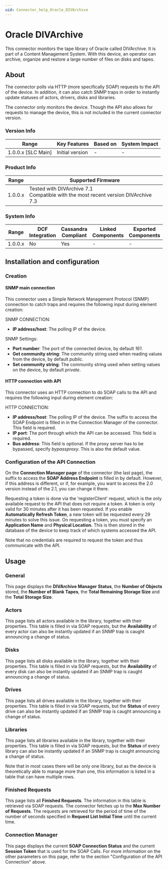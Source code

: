 ```yaml
---
uid: Connector_help_Oracle_DIVArchive
---
```


# Oracle DIVArchive

This connector monitors the tape library of Oracle called DIVArchive. It is part of a Content Management System. With this device, an operator can archive, organize and restore a large number of files on disks and tapes.

## About

The connector polls via HTTP (more specifically SOAP) requests to the API of the device. In addition, it can also catch SNMP traps in order to instantly update statuses of actors, drivers, disks and libraries.

The connector only monitors the device. Though the API also allows for requests to manage the device, this is not included in the current connector version.

### Version Info

| Range                | Key Features     | Based on     | System Impact     |
|----------------------|------------------|--------------|-------------------|
| 1.0.0.x [SLC Main]   | Initial version  | -            | -                 |

### Product Info

| Range     | Supported Firmware     |
|-----------|------------------------|
| 1.0.0.x   | Tested with DIVArchive 7.1 <br>Compatible with the most recent version DIVArchive 7.3 |

### System Info

| Range     | DCF Integration     | Cassandra Compliant     | Linked Components     | Exported Components     |
|-----------|---------------------|-------------------------|-----------------------|-------------------------|
| 1.0.0.x   | No                  | Yes                     | -                     | -                       |

## Installation and configuration

### Creation

#### SNMP main connection

This connector uses a Simple Network Management Protocol (SNMP) connection to catch traps and requires the following input during element creation:

SNMP CONNECTION:

- **IP address/host**: The polling IP of the device.

SNMP Settings:

- **Port number**: The port of the connected device, by default *161*.
- **Get community string**: The community string used when reading values from the device, by default *public*.
- **Set community string**: The community string used when setting values on the device, by default *private*.

#### HTTP connection with API

This connector uses an HTTP connection to do SOAP calls to the API and requires the following input during element creation:

HTTP CONNECTION:

- **IP address/host**: The polling IP of the device. The suffix to access the SOAP Endpoint is filled in in the Connection Manager of the connector. This field is required.
- **IP port**: The port through which the API can be accessed. This field is required.
- **Bus address**: This field is optional. If the proxy server has to be bypassed, specify *bypassproxy.* This is also the default value.

### Configuration of the API Connection

On the **Connection Manager page** of the connector (the last page), the suffix to access the **SOAP Address Endpoint** is filled in by default. However, if this address is different, or if, for example, you want to access the 2.0 version instead of the 2.1, you can change it there.

Requesting a token is done via the 'registerClient' request, which is the only available request to the API that does not require a token. A token is only valid for 30 minutes after it has been requested. If you enable **Automatically Refresh Token**, a new token will be requested every 29 minutes to solve this issue. On requesting a token, you must specify an **Application Name** and **Physical Location.** This is then stored in the database of the device to keep track of which systems accessed the API.

Note that no credentials are required to request the token and thus communicate with the API.

## Usage

### General

This page displays the **DIVArchive Manager Status**, the **Number of Objects** stored, the **Number of Blank Tapes**, the **Total Remaining Storage Size** and the **Total Storage Size**.

### Actors

This page lists all actors available in the library, together with their properties. This table is filled in via SOAP requests, but the **Availability** of every actor can also be instantly updated if an SNMP trap is caught announcing a change of status.

### Disks

This page lists all disks available in the library, together with their properties. This table is filled in via SOAP requests, but the **Availability** of every disk can also be instantly updated if an SNMP trap is caught announcing a change of status.

### Drives

This page lists all drives available in the library, together with their properties. This table is filled in via SOAP requests, but the **Status** of every drive can also be instantly updated if an SNMP trap is caught announcing a change of status.

### Libraries

This page lists all libraries available in the library, together with their properties. This table is filled in via SOAP requests, but the **Status** of every library can also be instantly updated if an SNMP trap is caught announcing a change of status.

Note that in most cases there will be only one library, but as the device is theoretically able to manage more than one, this information is listed in a table that can have multiple rows.

### Finished Requests

This page lists all **Finished Requests**. The information in this table is retrieved via SOAP requests. The connector fetches up to the **Max Number of Requests**. The requests are retrieved for the period of time of the number of seconds specified in **Request List Initial Time** until the current time.

### Connection Manager

This page displays the current **SOAP Connection Status** and the current **Session Token** that is used for the SOAP Calls. For more information on the other parameters on this page, refer to the section "Configuration of the API Connection" above.
